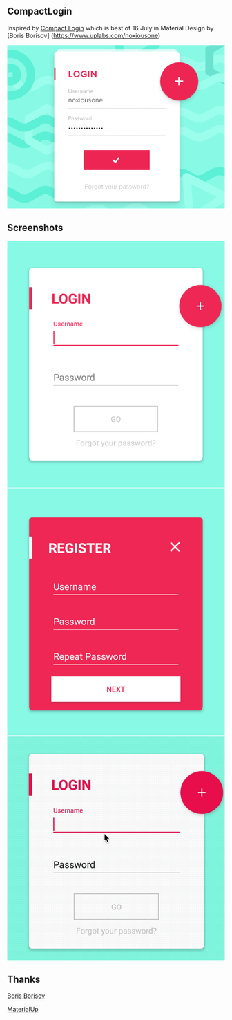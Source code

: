 ## CompactLogin
Inspired by [Compact Login](https://www.uplabs.com/posts/compact-login) which is best of 16 July in Material Design by [Boris Borisov]
(https://www.uplabs.com/noxiousone)

![](./screenshots/compactlogin_original.gif)

## Screenshots
![](./screenshots/login.png) ![](./screenshots/register.png)
![](./screenshots/compactlogin.gif)

## Thanks
[Boris Borisov](https://www.uplabs.com/noxiousone)

[MaterialUp](https://www.uplabs.com/material)
